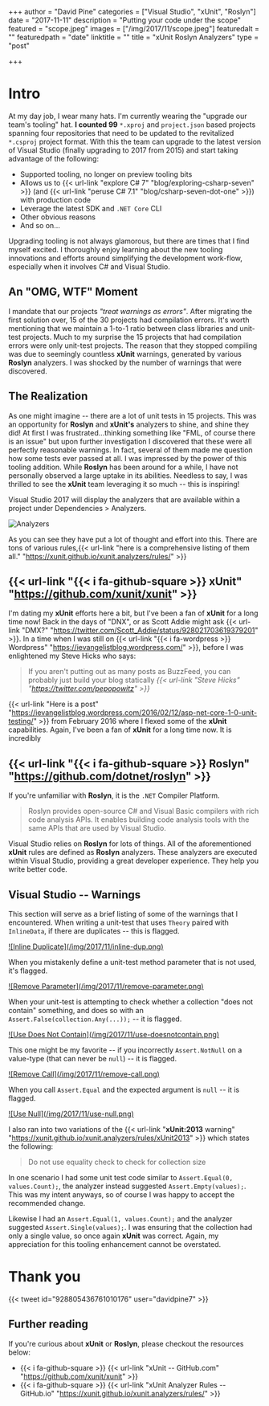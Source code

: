 +++
author = "David Pine"
categories = ["Visual Studio", "xUnit", "Roslyn"]
date = "2017-11-11"
description = "Putting your code under the scope"
featured = "scope.jpeg"
images = ["/img/2017/11/scope.jpeg"]
featuredalt = ""
featuredpath = "date"
linktitle = ""
title = "xUnit Roslyn Analyzers"
type = "post"

+++

<style>p { opacity: 1 !important; }</style>

# Intro

At my day job, I wear many hats. I'm currently wearing the "upgrade our team's tooling" hat. <strong>I counted 99</strong> `*.xproj` and `project.json` based projects spanning four repositories that need to be updated to the revitalized `*.csproj` project format. With this the team can upgrade to the latest version of Visual Studio (finally upgrading to 2017 from 2015) and start taking advantage of the following:

- Supported tooling, no longer on preview tooling bits
- Allows us to {{< url-link "explore C# 7" "blog/exploring-csharp-seven" >}} (and {{< url-link "peruse C# 7.1" "blog/csharp-seven-dot-one" >}}) with production code
- Leverage the latest SDK and `.NET Core` CLI
- Other obvious reasons
- And so on...

 Upgrading tooling is not always glamorous, but there are times that I find myself excited. I thoroughly enjoy learning about the new tooling innovations and efforts around simplifying the development work-flow, especially when it involves C# and Visual Studio.

## An "OMG, WTF" Moment

I mandate that our projects _"treat warnings as errors"_. After migrating the first solution over, 15 of the 30 projects had compilation errors. It's worth mentioning that we maintain a 1-to-1 ratio between class libraries and unit-test projects. Much to my surprise the 15 projects that had compilation errors were only unit-test projects. The reason that they stopped compiling was due to seemingly countless <strong>xUnit</strong> warnings, generated by various <strong>Roslyn</strong> analyzers. I was shocked by the number of warnings that were discovered.

## The Realization

As one might imagine -- there are a lot of unit tests in 15 projects. This was an opportunity for <strong>Roslyn</strong> and <strong>xUnit's</strong> analyzers to shine, and shine they did! At first I was frustrated...thinking something like "FML, of course there is an issue" but upon further investigation I discovered that these were all perfectly reasonable warnings. In fact, several of them made me question how some tests ever passed at all. I was impressed by the power of this tooling addition. While <strong>Roslyn</strong> has been around for a while, I have not personally observed a large uptake in its abilities. Needless to say, I was thrilled to see the <strong>xUnit</strong> team leveraging it so much -- this is inspiring!

Visual Studio 2017 will display the analyzers that are available within a project under Dependencies > Analyzers.  

![Analyzers](/img/2017/11/analyzers.png)

As you can see they have put a lot of thought and effort into this. There are tons of various rules,{{< url-link "here is a comprehensive listing of them all." "https://xunit.github.io/xunit.analyzers/rules/" >}}

## {{< url-link "{{< i fa-github-square >}} xUnit" "https://github.com/xunit/xunit" >}}

I'm dating my <strong>xUnit</strong> efforts here a bit, but I've been a fan of <strong>xUnit</strong> for a long time now! Back in the days of "DNX", or as Scott Addie might ask {{< url-link "DMX?" "https://twitter.com/Scott_Addie/status/928021703619379201" >}}. In a time when I was still on {{< url-link "{{< i fa-wordpress >}} Wordpress" "https://ievangelistblog.wordpress.com/" >}}, before I was enlightened my Steve Hicks who says:

> If you aren't putting out as many posts as BuzzFeed, you can probably just build your blog statically
> <cite>{{< url-link "Steve Hicks" "https://twitter.com/pepopowitz" >}}</cite>

{{< url-link "Here is a post" "https://ievangelistblog.wordpress.com/2016/02/12/asp-net-core-1-0-unit-testing/" >}} from February 2016 where I flexed some of the <strong>xUnit</strong> capabilities. Again, I've been a fan of <strong>xUnit</strong> for a long time now. It is incredibly

## {{< url-link "{{< i fa-github-square >}} Roslyn" "https://github.com/dotnet/roslyn" >}}

If you're unfamiliar with <strong>Roslyn</strong>, it is the `.NET` Compiler Platform.

> Roslyn provides open-source C# and Visual Basic compilers with rich code analysis APIs. It enables building code analysis tools with the same APIs that are used by Visual Studio.

Visual Studio relies on <strong>Roslyn</strong> for lots of things. All of the aforementioned <strong>xUnit</strong> rules are defined as <strong>Roslyn</strong> analyzers. These analyzers are executed within Visual Studio, providing a great developer experience. They help you write better code.

## Visual Studio -- Warnings

This section will serve as a brief listing of some of the warnings that I encountered. When writing a unit-test that uses `Theory` paired with `InlineData`, if there are duplicates -- this is flagged.

<a href="https://xunit.github.io/xunit.analyzers/rules/xUnit1025" target="_blank" title="xUnit Warning 1025">
![Inline Duplicate](/img/2017/11/inline-dup.png)
</a>

When you mistakenly define a unit-test method parameter that is not used, it's flagged.

<a href="https://xunit.github.io/xunit.analyzers/rules/xUnit1026" target="_blank" title="xUnit Warning 1026">
![Remove Parameter](/img/2017/11/remove-parameter.png)
</a>

When your unit-test is attempting to check whether a collection "does not contain" something, and does so with an `Assert.False(collection.Any(...));` -- it is flagged.

<a href="https://xunit.github.io/xunit.analyzers/rules/xUnit2012" target="_blank" title="xUnit Warning 2012">
![Use Does Not Contain](/img/2017/11/use-doesnotcontain.png)
</a>

This one might be my favorite -- if you incorrectly `Assert.NotNull` on a value-type (that can never be `null`) -- it is flagged.

<a href="https://xunit.github.io/xunit.analyzers/rules/xUnit2002" target="_blank" title="xUnit Warning 2002">
![Remove Call](/img/2017/11/remove-call.png)
</a>

When you call `Assert.Equal` and the expected argument is `null` -- it is flagged.

<a href="https://xunit.github.io/xunit.analyzers/rules/xUnit2003" target="_blank" title="xUnit Warning 2003">
![Use Null](/img/2017/11/use-null.png)
</a>

I also ran into two variations of the {{< url-link "<strong>xUnit:2013</strong> warning" "https://xunit.github.io/xunit.analyzers/rules/xUnit2013" >}} which states the following:

> Do not use equality check to check for collection size

In one scenario I had some unit test code similar to `Assert.Equal(0, values.Count);`, the analyzer instead suggested `Assert.Empty(values);`. This was my intent anyways, so of course I was happy to accept the recommended change.

Likewise I had an `Assert.Equal(1, values.Count);` and the analyzer suggested `Assert.Single(values);`. I was ensuring that the collection had only a single value, so once again <strong>xUnit</strong> was correct. Again, my appreciation for this tooling enhancement cannot be overstated.

# Thank you

{{< tweet id="928805436761010176" user="davidpine7" >}}

## Further reading

If you're curious about <strong>xUnit</strong> or <strong>Roslyn</strong>, please checkout the resources below:

- {{< i fa-github-square >}} {{< url-link "xUnit -- GitHub.com" "https://github.com/xunit/xunit" >}}
- {{< i fa-github-square >}} {{< url-link "xUnit Analyzer Rules -- GitHub.io" "https://xunit.github.io/xunit.analyzers/rules/" >}}
